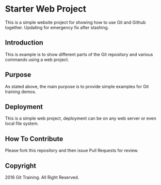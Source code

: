 # Starter Web Project

This is a simple website project for showing how to use Git and Github together. Updating for emergency fix after stashing. 

## Introduction

This is example is to show different parts of the Git repository and various commands using a web project.

## Purpose

As stated above, the main purpose is to provide simple examples for Git training demos.

## Deployment

This is a simple web project, deployment can be on any web server or even local file system.

## How To Contribute

Please fork this repository and then issue Pull Requests for review.

## Copyright

2016 Git Training. All Right Reserved.